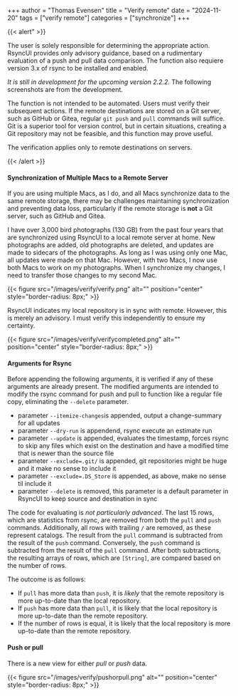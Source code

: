 +++
author = "Thomas Evensen"
title = "Verify remote"
date = "2024-11-20"
tags = ["verify remote"]
categories = ["synchronize"]
+++

{{< alert" >}}

The user is solely responsible for determining the appropriate action. RsyncUI provides only advisory guidance,
based on a rudimentary evaluation of a push and pull data comparison. The function also requiere version 3.x of
rsync to be installed and enabled.

*It is still in development for the upcoming version 2.2.2.* The following screenshots are from the development.

The function is not intended to be automated. Users must verify their subsequent actions. If the remote destinations are stored on a Git server,
such as GitHub or Gitea, regular `git push` and `pull` commands will suffice. Git is a superior tool for version control,
but in certain situations, creating a Git repository may not be feasible, and this function may prove useful.

The verification applies only to remote destinations on servers.

{{< /alert >}}

#### Synchronization of Multiple Macs to a Remote Server

If you are using multiple Macs, as I do, and all Macs synchronize data to the same remote storage, there may be challenges maintaining synchronization
and preventing data loss, particularly if the remote storage is **not** a Git server, such as GitHub and Gitea.

I have over 3,000 bird photographs (130 GB) from the past four years that are synchronized using RsyncUI to a local remote server at home.
New photographs are added, old photographs are deleted, and updates are made to sidecars of the photographs.  As long as I was using only one Mac,
all updates were made on that Mac. However, with two Macs, I now use both Macs to work on my photographs.
When I synchronize my changes, I need to transfer those changes to my second Mac.

{{< figure src="/images/verify/verify.png" alt="" position="center" style="border-radius: 8px;" >}}

RsyncUI indicates my local repository is in sync with remote. However, this is merely an advisory. I must verify this independently to ensure my certainty.

{{< figure src="/images/verify/verifycompleted.png" alt="" position="center" style="border-radius: 8px;" >}}

#### Arguments for Rsync

Before appending the following arguments, it is verified if any of these arguments are already present. The modified arguments are intended to modify the
rsync command for push and pull to function like a regular file copy, eliminating the `--delete` parameter.

- parameter `--itemize-changes`is appended, output a change-summary for all updates
- parameter `--dry-run` is appendend, rsync execute an estimate run
- parameter `--update` is appended, evaluates the timestamp, forces rsync to skip any files which exist on the destination and have a modified time that is newer than the source file
- parameter `--exclude=.git/` is appended, git repositories might be huge and it make no sense to include it
- parameter `--exclude=.DS_Store` is appended, as above, make no sense til include it
- parameter `--delete` is removed, this parameter is a default parameter in RsyncUI to keep source and destination in sync

The code for evaluating is *not particularly advanced*. The last 15 rows, which are statistics from rsync, are removed from both the `pull` and `push` commands.
Additionally, all rows with trailing `/` are removed, as these represent catalogs. The result from the `pull` command is subtracted from the result
of the `push` command. Conversely, the `push` command is subtracted from the result of the `pull` command. After both subtractions,
the resulting arrays of rows, which are `[String]`, are compared based on the number of rows.

The outcome is as follows:

- If `pull` has more data than `push`, it is *likely* that the remote repository is more up-to-date than the local repository.
- If `push` has more data than `pull`, it is likely that the local repository is more up-to-date than the remote repository.
- If the number of rows is equal, it is likely that the local repository is more up-to-date than the remote repository.

#### Push or pull

There is a new view for either *pull* or *push* data.

{{< figure src="/images/verify/pushorpull.png" alt="" position="center" style="border-radius: 8px;" >}}

